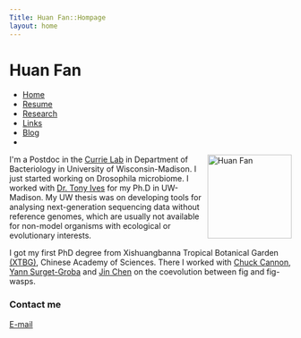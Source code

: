 ```yaml
---
Title: Huan Fan::Hompage
layout: home
---
```



  
  <h1 class="sitename">Huan Fan</h1>
  <ul class="nav pills">
  <li class="active"><a href="/"><i class="fa fa-home fa-fw"></i> Home</a></li>
  <li><a href="resume.html" title="Curriculumn Vitae"><i class="fa fa-book fa-fw"></i> Resume</a></li>
  <li><a href="research.html" title="Research"><i class="fa fa-flask fa-fw"></i> Research</a></li>
  <li><a href="links.html" title="Useful links"><i class="fa fa-suitcase fa-fw"></i> Links</a></li>
  <li><a href="/en/"><i class="fa fa-sitemap fa-fw"></i> Blog</a></li>
  <li><a href="README.html"><i class="fa fa-info-circle fa-fw"></i> </a></li>
</ul>



<p><img src="https://media.microbialsciences.wisc.edu/people/bact/hfan.jpg " height=150, title="Huan Fan" align="right" />

I'm a Postdoc in the [Currie Lab](https://currielab.wisc.edu/index.php) in Department of Bacteriology in University of Wisconsin-Madison. I just started working on Drosophila microbiome. I worked with [Dr. Tony Ives](http://www.zoology.wisc.edu/faculty/ive/ive.html) for my Ph.D in UW-Madison. My UW thesis was on developing tools for analysing next-generation sequencing data without reference genomes, which are usually not available for non-model organisms with ecological or evolutionary interests. 

I got my first PhD degree from Xishuangbanna Tropical Botanical Garden [(XTBG)](http://english.xtbg.cas.cn/), Chinese Academy of Sciences. There I worked with [Chuck Cannon](http://www.ecologicalevolution.org/), [Yann Surget-Groba](http://www.surget-groba.ch/start.php) and [Jin Chen](http://eepai.groups.xtbg.cn/) on the coevolution between fig and fig-wasps.


### Contact me
<a href="mailto: hfan22@wisc.edu"><i class="fa fa-envelope"></i> E-mail</a>    
